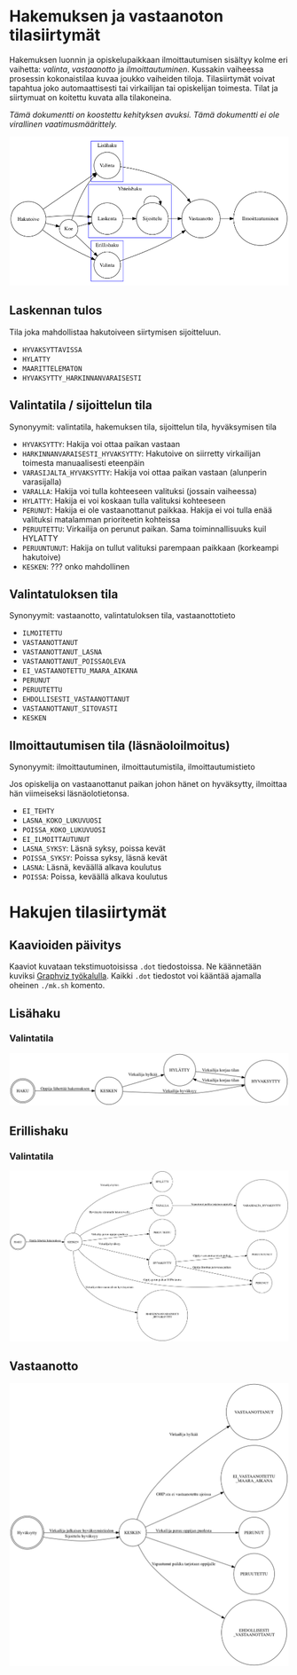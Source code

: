 # Hakemuksen ja vastaanoton tilasiirtymät

Hakemuksen luonnin ja opiskelupaikkaan ilmoittautumisen sisältyy kolme eri
vaihetta: *valinta*, *vastaanotto* ja *ilmoittautuminen*. Kussakin vaiheessa
prosessin kokonaistilaa kuvaa joukko vaiheiden tiloja. Tilasiirtymät voivat
tapahtua joko automaattisesti tai virkailijan tai opiskelijan toimesta. Tilat
ja siirtymuat on koitettu kuvata alla tilakoneina.

*Tämä dokumentti on koostettu kehityksen avuksi. Tämä dokumentti ei ole
virallinen vaatimusmäärittely.*

![Hakutoiveen käsittely erilaisissa hakutyypeissä](hakuprosessi.png)


## Laskennan tulos

Tila joka mahdollistaa hakutoiveen siirtymisen sijoitteluun.

- `HYVAKSYTTAVISSA`
- `HYLATTY`
- `MAARITTELEMATON`
- `HYVAKSYTTY_HARKINNANVARAISESTI`


## Valintatila / sijoittelun tila

Synonyymit: valintatila, hakemuksen tila, sijoittelun tila, hyväksymisen tila

- `HYVAKSYTTY`: Hakija voi ottaa paikan vastaan
- `HARKINNANVARAISESTI_HYVAKSYTTY`: Hakutoive on siirretty virkailijan toimesta manuaalisesti eteenpäin
- `VARASIJALTA_HYVAKSYTTY`: Hakija voi ottaa paikan vastaan (alunperin varasijalla)
- `VARALLA`: Hakija voi tulla kohteeseen valituksi (jossain vaiheessa)
- `HYLATTY`: Hakija ei voi koskaan tulla valituksi kohteeseen
- `PERUNUT`: Hakija ei ole vastaanottanut paikkaa. Hakija ei voi tulla enää valituksi matalamman prioriteetin kohteissa
- `PERUUTETTU`: Virkailija on perunut paikan. Sama toiminnallisuuks kuil HYLATTY
- `PERUUNTUNUT`: Hakija on tullut valituksi parempaan paikkaan (korkeampi hakutoive)
- `KESKEN`: ??? onko mahdollinen


## Valintatuloksen tila

Synonyymit: vastaanotto, valintatuloksen tila, vastaanottotieto

- `ILMOITETTU`
- `VASTAANOTTANUT`
- `VASTAANOTTANUT_LASNA`
- `VASTAANOTTANUT_POISSAOLEVA`
- `EI_VASTAANOTETTU_MAARA_AIKANA`
- `PERUNUT`
- `PERUUTETTU`
- `EHDOLLISESTI_VASTAANOTTANUT`
- `VASTAANOTTANUT_SITOVASTI`
- `KESKEN`


## Ilmoittautumisen tila (läsnäoloilmoitus)

Synonyymit: ilmoittautuminen, ilmoittautumistila, ilmoittautumistieto

Jos opiskelija on vastaanottanut paikan johon hänet on hyväksytty, ilmoittaa
hän viimeiseksi läsnäolotietonsa.

- `EI_TEHTY`
- `LASNA_KOKO_LUKUVUOSI`
- `POISSA_KOKO_LUKUVUOSI`
- `EI_ILMOITTAUTUNUT`
- `LASNA_SYKSY`: Läsnä syksy, poissa kevät
- `POISSA_SYKSY`: Poissa syksy, läsnä kevät
- `LASNA`: Läsnä, keväällä alkava koulutus
- `POISSA`: Poissa, keväällä alkava koulutus


# Hakujen tilasiirtymät


## Kaavioiden päivitys

Kaaviot kuvataan tekstimuotoisissa `.dot` tiedostoissa. Ne käännetään kuviksi
[Graphviz työkalulla](http://www.graphviz.org/). Kaikki `.dot` tiedostot voi
kääntää ajamalla oheinen `./mk.sh` komento.


## Lisähaku

### Valintatila

![Lisähaussa käytetyt valintatilat](lisahaku_valintatila.png)


## Erillishaku

### Valintatila

![Erillishaussa käytetyt valintatilat](erillishaku_valintatila.png)


## Vastaanotto

![Vastaanottotilan siirtymät](vastaanotto.png)
